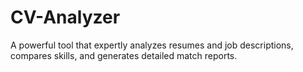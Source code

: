 # CV-Analyzer
A powerful tool that expertly analyzes resumes and job descriptions, compares skills, and generates detailed match reports.
